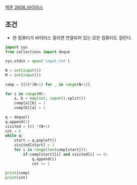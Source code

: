 [백준 2606_바이러스](https://www.acmicpc.net/problem/2606)



## 조건
- 한 컴퓨터가 바이러스 걸리면 연결되어 있는 모든 컴퓨터도 걸린다.
```python
import sys  
from collections import deque  
  
sys.stdin = open('input.txt')  
  
N = int(input())  
M = int(input())  
  
comp = [[0]*(N+1) for _ in range(N+1)]  
  
for i in range(M):  
    a, b = map(int, input().split())  
    comp[a][b] = 1  
    comp[b][a] = 1  
  
q = deque()  
q.append(1)  
visited = [0] *(N+1)  
cnt = 0  
while q:  
    start = q.popleft()  
    visited[start] = 1  
    for i in range(len(comp[start])):  
        if comp[start][i] and visited[i] == 0:  
            q.append(i)  
            cnt += 1  
  
print(comp)  
print(cnt)
```